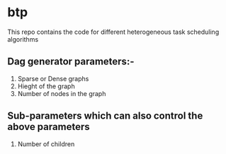 # btp
This repo contains the code for different heterogeneous task scheduling algorithms

Dag generator parameters:-
---------------------------------------------------------
1.	Sparse or Dense graphs
2.	Hieght of the graph
3.	Number of nodes in the graph

Sub-parameters which can also control the above parameters
-------------------------------------------------------------
1. Number of children
